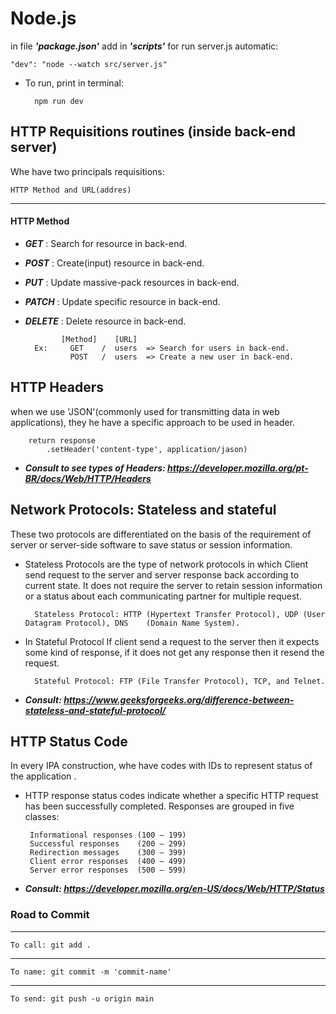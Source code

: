 # Node.js
in file ***'package.json'*** add in ***'scripts'*** for run server.js automatic: 
    
    "dev": "node --watch src/server.js"
- To run, print in terminal:
                    
        npm run dev

## HTTP Requisitions routines (inside back-end server)
Whe have two principals requisitions:

    HTTP Method and URL(addres)
---
#### HTTP Method
- ***GET*** : Search for resource in back-end.
- ***POST*** : Create(input) resource in back-end.
- ***PUT*** : Update massive-pack resources in back-end.
- ***PATCH*** : Update specific resource in back-end.
- ***DELETE*** : Delete resource in back-end.

              [Method]    [URL]     
        Ex:     GET    /  users  => Search for users in back-end.
                POST   /  users  => Create a new user in back-end.

## HTTP Headers 

when we use 'JSON'(commonly used for transmitting data in web applications), they he have a specific approach to be used in header.


        return response
            .setHeader('content-type', application/jason)

- ***Consult to see types of Headers: https://developer.mozilla.org/pt-BR/docs/Web/HTTP/Headers***
  
## Network Protocols: Stateless and stateful 
These two protocols are differentiated on the basis of the requirement of server or server-side software to save status or session information.
- Stateless Protocols are the type of network protocols in which Client send request to the server and server response back according to current state. It does not require the server to retain session information or a status about each communicating partner for multiple request. 

        Stateless Protocol: HTTP (Hypertext Transfer Protocol), UDP (User Datagram Protocol), DNS    (Domain Name System).

- In Stateful Protocol If client send a request to the server then it expects some kind of response, if it does not get any response then it resend the request.

        Stateful Protocol: FTP (File Transfer Protocol), TCP, and Telnet.
- ***Consult: https://www.geeksforgeeks.org/difference-between-stateless-and-stateful-protocol/***


## HTTP Status Code

In every IPA construction, whe have codes with IDs to represent status of the application .
 
 - HTTP response status codes indicate whether a specific HTTP request has been successfully completed. Responses are grouped in five classes:

        Informational responses (100 – 199)
        Successful responses    (200 – 299)
        Redirection messages    (300 – 399)
        Client error responses  (400 – 499)
        Server error responses  (500 – 599)
- ***Consult: https://developer.mozilla.org/en-US/docs/Web/HTTP/Status***

### Road to Commit
---
    To call: git add .
---
    To name: git commit -m 'commit-name'
---
    To send: git push -u origin main